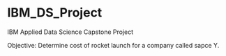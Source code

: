 # IBM_DS_Project
IBM Applied Data Science Capstone Project

Objective:
          Determine cost of rocket launch for a company called sapce Y.
